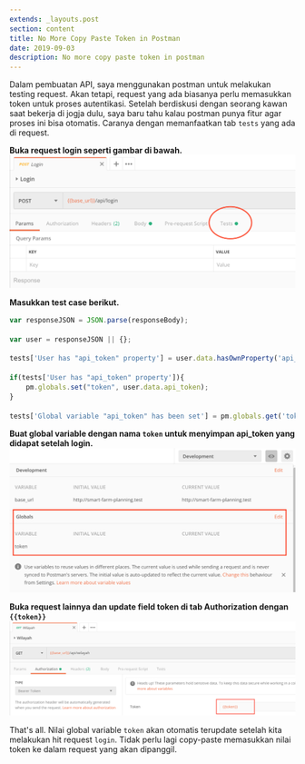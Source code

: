 ```yaml
---
extends: _layouts.post
section: content
title: No More Copy Paste Token in Postman
date: 2019-09-03
description: No more copy paste token in postman
---
```


Dalam pembuatan API, saya menggunakan postman untuk melakukan testing request. Akan tetapi, request yang ada biasanya perlu
memasukkan token untuk proses autentikasi. Setelah berdiskusi dengan seorang kawan saat bekerja di jogja dulu, saya baru tahu
kalau postman punya fitur agar proses ini bisa otomatis.
Caranya dengan memanfaatkan tab `tests` yang ada di request.

**Buka request login seperti gambar di bawah.**
<img src="../assets/img/postman-request.png" alt="">

**Masukkan test case berikut.**
```javascript
var responseJSON = JSON.parse(responseBody);

var user = responseJSON || {};

tests['User has "api_token" property'] = user.data.hasOwnProperty('api_token');

if(tests['User has "api_token" property']){
    pm.globals.set("token", user.data.api_token);
}

tests['Global variable "api_token" has been set'] = pm.globals.get('token') === user.data.api_token;
```

**Buat global variable dengan nama `token` untuk menyimpan api_token yang didapat setelah login.**
<img src="../assets/img/postman-global-variable.png" alt="">

**Buka request lainnya dan update field token di tab Authorization dengan `{{token}}`**
<img src="../assets/img/postman-update-token.png" alt="">


That's all. Nilai global variable `token` akan otomatis terupdate setelah kita melakukan hit request `login`. Tidak perlu lagi copy-paste memasukkan nilai token ke dalam request yang akan dipanggil.